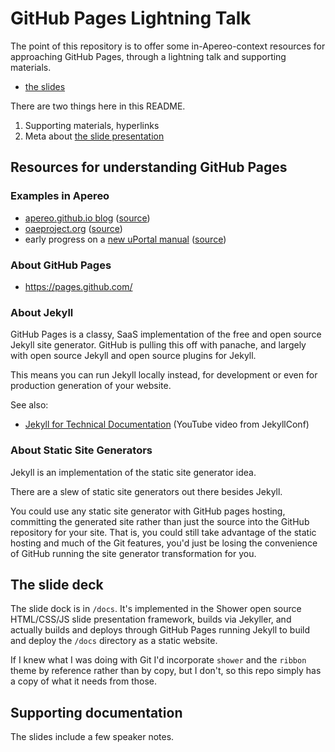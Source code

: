 # GitHub Pages Lightning Talk

The point of this repository is to offer some in-Apereo-context resources for approaching GitHub Pages, through a lightning talk and supporting materials.

+ [the slides][]

There are two things here in this README.

1. Supporting materials, hyperlinks
2. Meta about [the slide presentation][the slides]

## Resources for understanding GitHub Pages

### Examples in Apereo

+ [apereo.github.io blog][] ([source][apereo.github.io source])
+ [oaeproject.org][] ([source][oaeproject.org source])
+ early progress on a [new uPortal manual][] ([source][new uPortal manual source])

### About GitHub Pages

+ https://pages.github.com/

### About Jekyll

GitHub Pages is a classy, SaaS implementation of the free and open source Jekyll site generator. GitHub is pulling this off with panache, and largely with open source Jekyll and open source plugins for Jekyll.

This means you can run Jekyll locally instead, for development or even for production generation of your website.

See also:

+ [Jekyll for Technical Documentation](https://www.youtube.com/watch?v=HR12JiUI2Zc) (YouTube video from JekyllConf)

### About Static Site Generators

Jekyll is an implementation of the static site generator idea.

There are a slew of static site generators out there besides Jekyll.

You could use any static site generator with GitHub pages hosting, committing the generated site rather than just the source into the GitHub repository for your site. That is, you could still take advantage of the static hosting and much of the Git features, you'd just be losing the convenience of GitHub running the site generator transformation for you.


## The slide deck

The slide dock is in `/docs`. It's implemented in the Shower open source HTML/CSS/JS slide presentation framework, builds via Jekyller, and actually builds and deploys through GitHub Pages running Jekyll to build and deploy the `/docs` directory as a static website.

If I knew what I was doing with Git I'd incorporate `shower` and the `ribbon` theme by reference rather than by copy, but I don't, so this repo simply has a copy of what it needs from those.

## Supporting documentation

The slides include a few speaker notes.

[the slides]: https://apetro.github.io/github-pages-lightning-talk/

[apereo.github.io blog]: https://apereo.github.io/
[apereo.github.io source]: https://github.com/apereo/apereo.github.io

[oaeproject.org]: http://oaeproject.org/
[oaeproject.org source]: https://github.com/oaeproject/oaeproject.github.io

[new uPortal manual]: https://jasig.github.io/
[new uPortal manual source]: https://github.com/Jasig/uPortal/tree/master/docs
